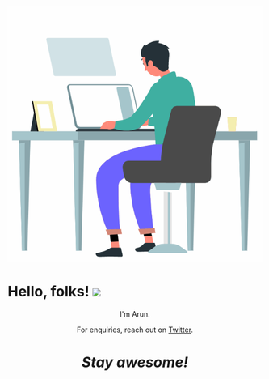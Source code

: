 [![Cool Banner](https://github.com/arun-kmr-singh/arun-kmr-singh.github.io/blob/master/assets/Coolstuff/animation.gif)](https://arun-kmr-singh.github.io/)
# Hello, folks! <img src="https://raw.githubusercontent.com/MartinHeinz/MartinHeinz/master/wave.gif" width="30px">

<p align='center'>
I'm Arun.
</p>
<p align='center'>For enquiries, reach out on <a href="https://twitter.com/arun_kmr_singh">Twitter</a>.</p>

<h1 align='center'><i>Stay awesome!</i></h1>
